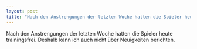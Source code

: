 ```yaml
---
layout: post
title: "Nach den Anstrengungen der letzten Woche hatten die Spieler heute trainingsfrei."
---
```


Nach den Anstrengungen der letzten Woche hatten die Spieler heute trainingsfrei. Deshalb kann ich auch nicht über Neuigkeiten berichten.
